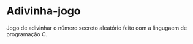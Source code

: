 # Adivinha-jogo
 Jogo de adivinhar o número secreto aleatório feito com a lingugaem de programação C.
